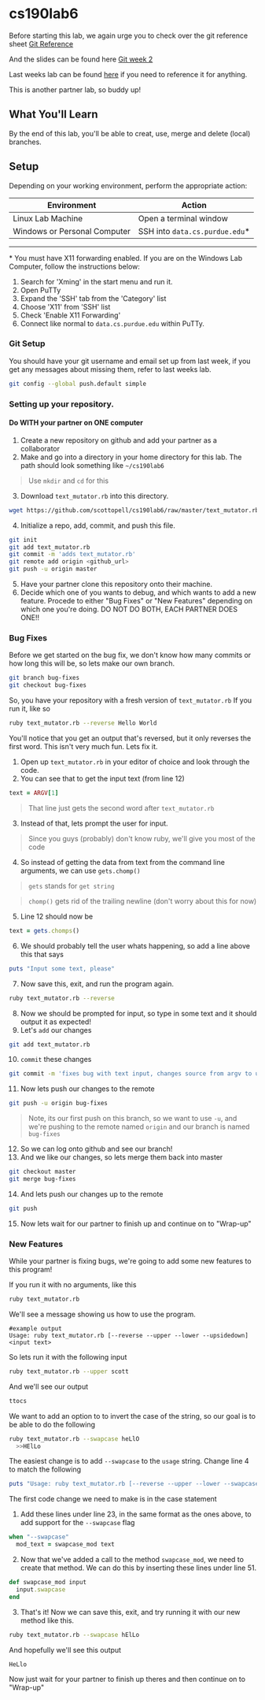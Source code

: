 cs190lab6
=========

Before starting this lab, we again urge you to check over the git reference sheet [Git Reference](./git_reference.md)

And the slides can be found here [Git week 2](https://docs.google.com/a/scottopell.com/presentation/d/1zmM8ySifYmx3arxsvLsEK9eUrGzWNsZdq1qGN8esA5E/)

Last weeks lab can be found [here](http://github.com/scottopell/cs190lab5) if you need to reference it for anything.

This is another partner lab, so buddy up!

## What You'll Learn
By the end of this lab, you'll be able to creat, use, merge and delete (local) branches.

## Setup ##

Depending on your working environment, perform the appropriate action:

| Environment   | Action        |
| ------------- | ------------- |
| Linux Lab Machine            | Open a terminal window        |
| Windows or Personal Computer | SSH into `data.cs.purdue.edu`*  |

----

\* You must have X11 forwarding enabled. If you are on the Windows Lab Computer, follow the instructions below:

1. Search for 'Xming' in the start menu and run it.
2. Open PuTTy
3. Expand the 'SSH' tab from the 'Category' list
4. Choose 'X11' from 'SSH' list
5. Check 'Enable X11 Forwarding'
6. Connect like normal to `data.cs.purdue.edu` within PuTTy.

### Git Setup

You should have your git username and email set up from last week, if you get any messages about missing them, refer to last weeks lab.


   ```bash
   git config --global push.default simple
   ```
 
### Setting up your repository. 
#### Do WITH your partner on ONE computer

1. Create a new repository on github and add your partner as a collaborator
2. Make and go into a directory in your home directory for this lab. The path should look something like `~/cs190lab6`

  > Use `mkdir` and `cd` for this

3. Download `text_mutator.rb` into this directory.

  ```bash
  wget https://github.com/scottopell/cs190lab6/raw/master/text_mutator.rb
  ```
 
4. Initialize a repo, add, commit, and push this file.

  ```bash
  git init
  git add text_mutator.rb 
  git commit -m 'adds text_mutator.rb'
  git remote add origin <github_url>
  git push -u origin master
  ```
 
5. Have your partner clone this repository onto their machine.
6. Decide which one of you wants to debug, and which wants to add a new feature. Procede to either "Bug Fixes" or "New Features" depending on which one you're doing. DO NOT DO BOTH, EACH PARTNER DOES ONE!!

### Bug Fixes

Before we get started on the bug fix, we don't know how many commits or how long this will be, so lets make our own branch.

  ```bash
  git branch bug-fixes
  git checkout bug-fixes
  ```

So, you have your repository with a fresh version of `text_mutator.rb` If you run it, like so

  ```bash
  ruby text_mutator.rb --reverse Hello World
  ```

You'll notice that you get an output that's reversed, but it only reverses the first word. This isn't very much fun. Lets fix it.

1. Open up `text_mutator.rb` in your editor of choice and look through the code.
2. You can see that to get the input text (from line 12)

  ```ruby
  text = ARGV[1]
  ```
   > That line just gets the second word after `text_mutator.rb`
   
3. Instead of that, lets prompt the user for input.

  > Since you guys (probably) don't know ruby, we'll give you most of the code

4. So instead of getting the data from text from the command line arguments, we can use `gets.chomp()`

  > `gets` stands for `get string`
  
  > `chomp()` gets rid of the trailing newline (don't worry about this for now)

5. Line 12 should now be

  ```ruby
  text = gets.chomps()
  ```

6. We should probably tell the user whats happening, so add a line above this that says

  ```ruby
  puts "Input some text, please"
  ```

7. Now save this, exit, and run the program again.

  ```bash
  ruby text_mutator.rb --reverse
  ```

8. Now we should be prompted for input, so type in some text and it should output it as expected!
9. Let's `add` our changes

  ```bash
  git add text_mutator.rb
  ```
 
10. `commit` these changes

  ```bash
  git commit -m 'fixes bug with text input, changes source from argv to user input'
  ```
 
11. Now lets push our changes to the remote 

  ```bash
  git push -u origin bug-fixes
  ```
 
  > Note, its our first push on this branch, so we want to use `-u`, and we're pushing to the remote named `origin` and our branch is named `bug-fixes` 

12. So we can log onto github and see our branch!
13. And we like our changes, so lets merge them back into master

  ```bash
  git checkout master
  git merge bug-fixes
  ```

14. And lets push our changes up to the remote

  ```bash
  git push
  ```
 
15. Now lets wait for our partner to finish up and continue on to "Wrap-up"

### New Features

While your partner is fixing bugs, we're going to add some new features to this program!

If you run it with no arguments, like this

  ```bash
  ruby text_mutator.rb
  ```

We'll see a message showing us how to use the program.

  ```
  #example output
  Usage: ruby text_mutator.rb [--reverse --upper --lower --upsidedown] <input text>
  ```

So lets run it with the following input

  ```bash
  ruby text_mutator.rb --upper scott
  ```

And we'll see our output

  ```bash
  ttocs
  ```

  
We want to add an option to to invert the case of the string, so our goal is to be able to do the following

  ```bash
  ruby text_mutator.rb --swapcase heLlO
    >>HElLo
  ```

The easiest change is to add `--swapcase` to the `usage` string. Change line 4 to match the following

   ```ruby
  puts "Usage: ruby text_mutator.rb [--reverse --upper --lower --swapcase] <input text>"
   ```
 
The first code change we need to make is in the case statement

1. Add these lines under line 23, in the same format as the ones above, to add support for the `--swapcase` flag

  ```ruby
  when "--swapcase"
    mod_text = swapcase_mod text
  ```

2. Now that we've added a call to the method `swapcase_mod`, we need to create that method. We can do this by inserting these lines under line 51.

  ```ruby
  def swapcase_mod input
    input.swapcase
  end
  ```

3. That's it! Now we can save this, exit, and try running it with our new method like this.

  ```bash
  ruby text_mutator.rb --swapcase hElLo
  ```

  And hopefully we'll see this output

  ```
  HeLlo
  ```

Now just wait for your partner to finish up theres and then continue on to "Wrap-up"
